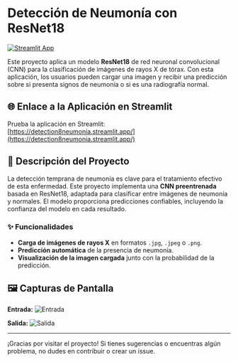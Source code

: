 # Detección de Neumonía con ResNet18

[![Streamlit App](https://img.shields.io/badge/Streamlit-Online-orange)](https://detection8neumonia.streamlit.app/)

Este proyecto aplica un modelo **ResNet18** de red neuronal convolucional (CNN) para la clasificación de imágenes de rayos X de tórax. Con esta aplicación, los usuarios pueden cargar una imagen y recibir una predicción sobre si presenta signos de neumonía o si es una radiografía normal.

## 🌐 Enlace a la Aplicación en Streamlit

Prueba la aplicación en Streamlit:  
[https://detection8neumonia.streamlit.app/](https://detection8neumonia.streamlit.app/)

## 📄 Descripción del Proyecto

La detección temprana de neumonía es clave para el tratamiento efectivo de esta enfermedad. Este proyecto implementa una **CNN preentrenada** basada en ResNet18, adaptada para clasificar entre imágenes de neumonía y normales. El modelo proporciona predicciones confiables, incluyendo la confianza del modelo en cada resultado.

### ✨ Funcionalidades

- **Carga de imágenes de rayos X** en formatos `.jpg`, `.jpeg` o `.png`.
- **Predicción automática** de la presencia de neumonía.
- **Visualización de la imagen cargada** junto con la probabilidad de la predicción.

## 🖼️ Capturas de Pantalla

**Entrada:**
![Entrada](https://github.com/user-attachments/assets/0b1af15e-7b44-43c4-94c3-61115d423a1e)

**Salida:**
![Salida](https://github.com/user-attachments/assets/ebbbaeda-35d1-4c6c-a60f-f4468f8c6c22)

---

¡Gracias por visitar el proyecto! Si tienes sugerencias o encuentras algún problema, no dudes en contribuir o crear un issue.
